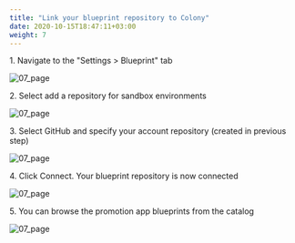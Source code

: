 ```yaml
---
title: "Link your blueprint repository to Colony"
date: 2020-10-15T18:47:11+03:00
weight: 7
---
```

1\. Navigate to the "Settings > Blueprint" tab

![07_page](/images/module1/07_page.png)

2\. Select add a repository for sandbox environments

![07_page](/images/module1/add_bp_repo.png)

3\. Select GitHub and specify your account repository (created in previous step)

![07_page](/images/module1/select_gh.png)

4\. Click Connect. Your blueprint repository is now connected

![07_page](/images/module1/click_connect.png)

5\. You can browse the promotion app blueprints from the catalog

![07_page](/images/module1/catalog.png)
